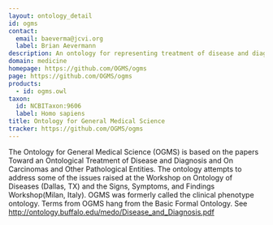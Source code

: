 ```yaml
---
layout: ontology_detail
id: ogms
contact:
  email: baeverma@jcvi.org
  label: Brian Aevermann
description: An ontology for representing treatment of disease and diagnosis and on carcinomas and other pathological entities
domain: medicine
homepage: https://github.com/OGMS/ogms
page: https://github.com/OGMS/ogms
products:
  - id: ogms.owl
taxon:
  id: NCBITaxon:9606
  label: Homo sapiens
title: Ontology for General Medical Science
tracker: https://github.com/OGMS/ogms
---
```


The Ontology for General Medical Science (OGMS) is based on the papers Toward an Ontological Treatment of Disease and Diagnosis and On Carcinomas and Other Pathological Entities. The ontology attempts to address some of the issues raised at the Workshop on Ontology of Diseases (Dallas, TX) and the Signs, Symptoms, and Findings Workshop(Milan, Italy). OGMS was formerly called the clinical phenotype ontology. Terms from OGMS hang from the Basic Formal Ontology. See http://ontology.buffalo.edu/medo/Disease_and_Diagnosis.pdf
